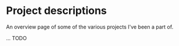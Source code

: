 # Project descriptions

An overview page of some of the various projects I've been a part of.

... TODO